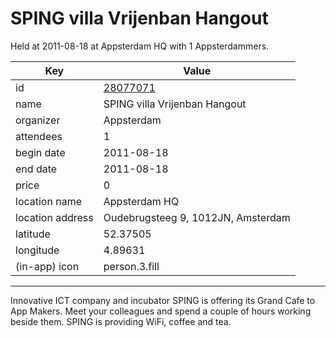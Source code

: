 # SPING villa Vrijenban Hangout
Held at 2011-08-18 at Appsterdam HQ with 1 Appsterdammers.
        
|Key|Value
|---|---|
|id|[28077071](https://www.meetup.com/appsterdam/events/28077071/)|
|name|SPING villa Vrijenban Hangout|
|organizer|Appsterdam|
|attendees|1|
|begin date|2011-08-18|
|end date|2011-08-18|
|price|0|
|location name|Appsterdam HQ|
|location address|Oudebrugsteeg 9, 1012JN, Amsterdam|
|latitude|52.37505|
|longitude|4.89631|
|(in-app) icon|person.3.fill|

---

Innovative ICT company and incubator SPING is offering its Grand Cafe to App Makers. Meet your colleagues and spend a couple of hours working beside them. SPING is providing WiFi, coffee and tea.


